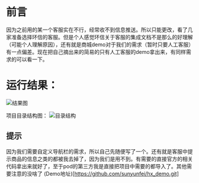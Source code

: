 # 前言
因为之前用的某一个客服实在不行，经常收不到信息推送。所以只能更改，看了几家准备选择环信的客服。但是个人感觉环信关于客服的集成文档不是那么的好理解（可能个人理解原因），还有就是商城demo对于我们的需求（暂时只要人工客服）有一点偏差。现在把自己摘出来的简易的只有人工客服的demo拿出来，有同样需求的可以看一下。
# 运行结果：

![结果图](http://upload-images.jianshu.io/upload_images/1210430-1ec57119360fec7a.png?imageMogr2/auto-orient/strip%7CimageView2/2/w/1240)

项目目录结构图：
![目录结构](http://upload-images.jianshu.io/upload_images/1210430-d933806826bce8bb.png?imageMogr2/auto-orient/strip%7CimageView2/2/w/1240)

## 提示
因为我们需要自定义导航栏的需求，所以自己先随便写了一个。还有就是客服中提示商品的信息之类的都被我去掉了，因为我们是用不到。有需要的直接官方的相关代码拿出来就好了，至于pod的第三方我是直接把项目中需要的都导入了。其他需要注意的没啥了
(Demo地址)[https://github.com/sunyunfei/hx_demo.git]

